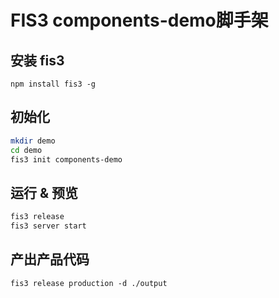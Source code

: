 # FIS3 components-demo脚手架

## 安装 fis3

`npm install fis3 -g`

## 初始化

```bash
mkdir demo
cd demo
fis3 init components-demo
```

## 运行 & 预览

```bash
fis3 release
fis3 server start
```

## 产出产品代码

```
fis3 release production -d ./output
```
